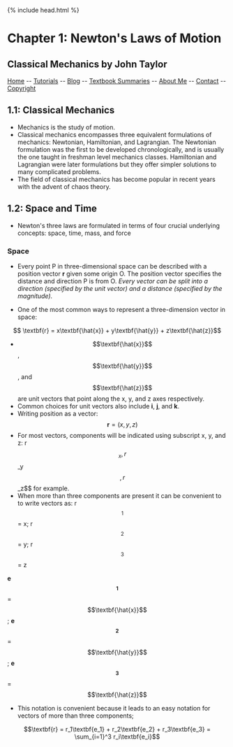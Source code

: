 {% include head.html %}

# Chapter 1: Newton's Laws of Motion
## Classical Mechanics by John Taylor


[Home](../README.md) -- [Tutorials](../../Tutorials/README.md) -- [Blog](../../Blog/README.md) -- [Textbook Summaries](../README.md) -- [About Me](../../aboutme.md) -- [Contact](../../contactme.md) -- [Copyright](../../copyright.md)

## 1.1: Classical Mechanics

* Mechanics is the study of motion.
* Classical mechanics encompasses three equivalent formulations of mechanics: Newtonian, Hamiltonian, and Lagrangian.  The Newtonian formulation was the first to be developed chronologically, and is usually the one taught in freshman level mechanics classes.  Hamiltonian and Lagrangian were later formulations but they offer simpler solutions to many complicated problems.
* The field of classical mechanics has become popular in recent years with the advent of chaos theory.

## 1.2: Space and Time

* Newton's three laws are formulated in terms of four crucial underlying concepts: space, time, mass, and force

### Space

* Every point P in three-dimensional space can be described with a position vector **r** given some origin O.  The position vector specifies the distance and direction P is from O.  *Every vector can be split into a direction (specified by the unit vector) and a distance (specified by the magnitude).*

* One of the most common ways to represent a three-dimension vector in space:

$$ \textbf{r} = x\textbf{\hat{x}} + y\textbf{\hat{y}} + z\textbf{\hat{z}}$$

* $$\textbf{\hat{x}}$$, $$\textbf{\hat{y}}$$, and $$\textbf{\hat{z}}$$ are unit vectors that point along the x, y, and z axes respectively.
* Common choices for unit vectors also include **i**, **j**, and **k**.
* Writing position as a vector:
$$\textbf{r} = (x, y, z)$$
* For most vectors, components will be indicated using subscript x, y, and z: r$$_x, r$$_y$$, r$$_z$$ for example.
* When more than three components are present it can be convenient to to write vectors as:
r$$_1$$ = x; r$$_2$$ = y; r$$_3$$ = z

**e$$_1$$** = $$\textbf{\hat{x}}$$; **e$$_2$$** = $$\textbf{\hat{y}}$$; **e$$_3$$** = $$\textbf{\hat{z}}$$

* This notation is convenient because it leads to an easy notation for vectors of more than three components;

$$\textbf{r} = r_1\textbf{e_1} + r_2\textbf{e_2} + r_3\textbf{e_3} = \sum_{i=1}^3 r_i\textbf{e_i}$$


